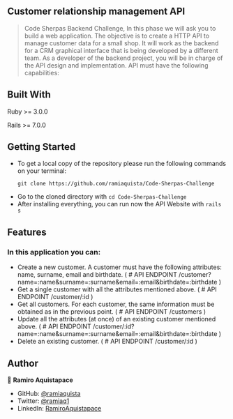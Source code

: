 ## Customer relationship management API

> Code Sherpas Backend Challenge, In this phase we will ask you to build a web application. The objective is to create a HTTP API to manage customer data for a small shop. It will work as the backend for a CRM graphical interface that is being developed by a different team. As a developer of the backend project, you will be in charge of the API design and implementation. API must have the following capabilities:

## Built With

Ruby >= 3.0.0

Rails >= 7.0.0

## Getting Started

- To get a local copy of the repository please run the following commands on your terminal:
   ```
   git clone https://github.com/ramiaquista/Code-Sherpas-Challenge
   ```
- Go to the cloned directory with `cd Code-Sherpas-Challenge`
- After installing everything, you can run now the API Website with `rails s`

## Features

### In this application you can:
- Create a new customer. A customer must have the following attributes: name, surname, email and birthdate. ( # API ENDPOINT /customer?name=:name&surname=:surname&email=:email&birthdate=:birthdate )
- Get a single customer with all the attributes mentioned above. (  # API ENDPOINT /customer/:id )
- Get all customers. For each customer, the same information must be obtained as in the previous point. ( # API ENDPOINT /customers )
- Update all the attributes (at once) of an existing customer mentioned above. ( # API ENDPOINT /customer/:id?name=:name&surname=:surname&email=:email&birthdate=:birthdate )
- Delete an existing customer. (  # API ENDPOINT /customer/:id )
## Author 

👤 **Ramiro Aquistapace**

- GitHub: [@ramiaquista](https://github.com/ramiaquista)
- Twitter: [@ramiaq1](https://twitter.com/ramiaq1)
- LinkedIn: [RamiroAquistapace](https://www.linkedin.com/in/ramiro-aquistapace-32b61b204/)

